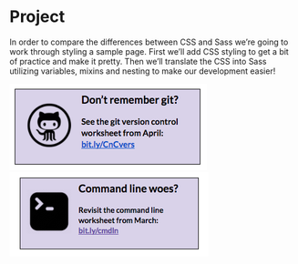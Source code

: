 # Project

In order to compare the differences between CSS and Sass we’re going to work through styling a sample page.  First we’ll add CSS styling to get a bit of practice and make it pretty.  Then we’ll translate the CSS into Sass utilizing variables, mixins and nesting to make our development easier!  


[![](../images/git.png)](http://bit.ly/CnCvers)  [![](../images/command-line.png)](http://bit.ly/cmdln)